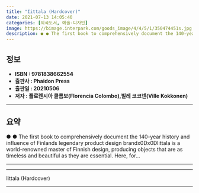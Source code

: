 ```yaml
---
title: "Iittala (Hardcover)"
date: 2021-07-13 14:05:40
categories: [외국도서, 예술-디자인]
image: https://bimage.interpark.com/goods_image/4/4/5/1/350474451s.jpg
description: ● ● The first book to comprehensively document the 140-year history and influence of Finlands legendary product design brandx0Dx0DIittala is a world-renowned
---
```


## **정보**

- **ISBN : 9781838662554**
- **출판사 : Phaidon Press**
- **출판일 : 20210506**
- **저자 : 플로렌시아 콜롬보(Florencia Colombo),빌레 코코넨(Ville Kokkonen)**

------



## **요약**

●  ●  The first book to comprehensively document the 140-year history and influence of Finlands legendary product design brandx0Dx0DIittala is a world-renowned master of Finnish design, producing objects that are as timeless and beautiful as they are essential. Here, for... 

------



------


Iittala (Hardcover) 

------


